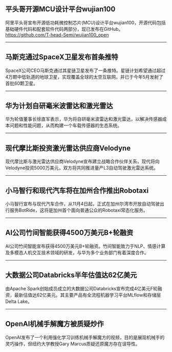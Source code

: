 ## 平头哥开源MCU设计平台wujian100
阿里平头哥宣布开源低功耗微控制芯片(MCU)设计平台wujian100，开源代码包括基础硬件代码和配套软件代码两部分，现已发布在GitHub。
https://github.com/T-head-Semi/wujian100_open

---

## 马斯克通过SpaceX卫星发布首条推特
SpaceX公司CEO马斯克通过其星链卫星发布了一条推特。星链计划希望通过超过4万颗中低轨道的地球卫星，实现覆盖全球的太空互联网，并已于今年5月发射了首批60颗卫星。

---

## 华为计划自研毫米波雷达和激光雷达 
华为轮值董事长徐直军表示，华为将自研毫米波雷达和激光雷达，以解决传感器成本问题和性能问题，从而构建一个车载传感器的生态系统。

---

## 现代摩比斯投资激光雷达供应商Velodyne
现代摩比斯与激光雷达供应商Velodyne宣布建立战略合作伙伴关系，现代将向Velodyne投资5000万美元，双方将共同推进量产L3自动驾驶激光雷达系统。

---

## 小马智行和现代汽车将在加州合作推出Robotaxi
小马智行宣布与现代汽车合作，从11月4日起，正式在加州尔湾市开放自动驾驶出行服务BotRide，这将是加州首个面向普通公众的Robotaxi常态化服务。

---

## AI公司竹间智能获得4500万美元B+轮融资
AI公司竹间智能宣布获得4500万美元B+轮融资。竹间智能致力于NLP、情感计算及多模态人机交互技术领域的研发，与华为多个业务部门有着深度合作。

---

## 大数据公司Databricks半年估值达62亿美元
由Apache Spark创始成员成立的大数据公司Databricks宣布完成4亿美元F轮融资，最新估值达62亿美元。其主要产品有全流程机器学习平台MLflow和存储层Delta Lake。

---

## OpenAI机械手解魔方被质疑炒作
OpenAI发布了一个利用强化学习训练机械手解魔方的视频，目的是展现机械手的灵巧操作，但纽约大学教授Gary Marcus质疑还原魔方存在误导性。

